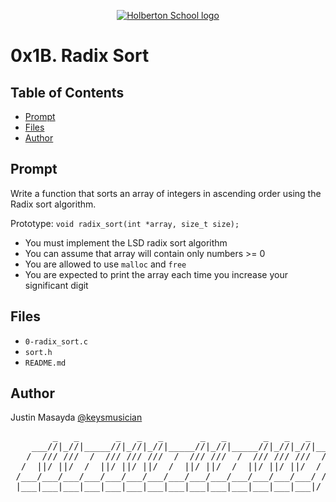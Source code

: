 <p align="center">
  <a href=#>
    <img src="https://user-images.githubusercontent.com/74752740/175812508-dc2482bf-bd5b-4c0a-b075-1bede95c488e.png" alt="Holberton School logo">
  </a>
</p>

# 0x1B. Radix Sort

## Table of Contents
* [Prompt](#prompt)
* [Files](#files)
* [Author](#author)

## Prompt
Write a function that sorts an array of integers in ascending order using the Radix sort algorithm.

Prototype: `void radix_sort(int *array, size_t size);`
- You must implement the LSD radix sort algorithm
- You can assume that array will contain only numbers >= 0
- You are allowed to use `malloc` and `free`
- You are expected to print the array each time you increase your significant digit

## Files
* `0-radix_sort.c`
* `sort.h`
* `README.md`

## Author
Justin Masayda [@keysmusician](https://github.com/keysmusician)
<div align="center">
<pre>
        _   _       _   _   _       _   _       _   _   _     
    ___//|_//|_____//|_//|_//|_____//|_//|_____//|_//|_//|___ 
   /  /// ///  /  /// /// ///  /  /// ///  /  /// /// ///  / |
  /  ||/ ||/  /  ||/ ||/ ||/  /  ||/ ||/  /  ||/ ||/ ||/  / / 
 /___/___/___/___/___/___/___/___/___/___/___/___/___/___/ /  
 |___|___|___|___|___|___|___|___|___|___|___|___|___|___|/   
 
</pre>
</div>
